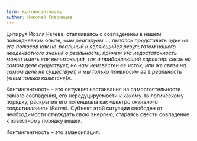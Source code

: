 ```yaml
---
term: контингентность
author: Николай Спесивцев
---
```

Цитируя Йоэля Регева, сталкиваясь с совпадением в нашем повседневном опыте, _«мы реагируем ..., пытаясь представить один из его полюсов как не-реальный и являющийся результатом нашего неадекватного знания о реальности, причем эта недостаточность может иметь как вычитающий, так и прибавляющий характер: связь на самом деле существует, но нам неизвестен ее исток; или же связи на самом деле не существует, и мы только привносим ее в реальность («нам только кажется»)»._  
  
Контингентность – это ситуация настаивания на самостоятельности самого совпадения, его нередуцируемости к какому-то логическому порядку, раскрытия его потенциала как «_центра активного сопротивления» (Регев)._ Субъект этой ситуации свободен от необходимости отчуждать свою энергию, стараясь свести совпадение к известному порядку вещей.  
  
Контингентность – это эмансипация.